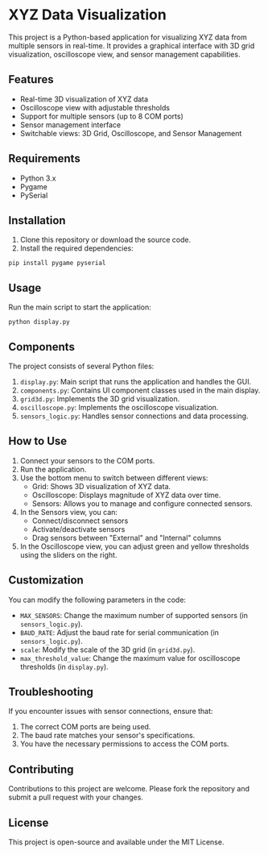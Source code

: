 # XYZ Data Visualization

This project is a Python-based application for visualizing XYZ data from multiple sensors in real-time. It provides a graphical interface with 3D grid visualization, oscilloscope view, and sensor management capabilities.

## Features

- Real-time 3D visualization of XYZ data
- Oscilloscope view with adjustable thresholds
- Support for multiple sensors (up to 8 COM ports)
- Sensor management interface
- Switchable views: 3D Grid, Oscilloscope, and Sensor Management

## Requirements

- Python 3.x
- Pygame
- PySerial

## Installation

1. Clone this repository or download the source code.
2. Install the required dependencies:

```
pip install pygame pyserial
```

## Usage

Run the main script to start the application:

```
python display.py
```

## Components

The project consists of several Python files:

1. `display.py`: Main script that runs the application and handles the GUI.
2. `components.py`: Contains UI component classes used in the main display.
3. `grid3d.py`: Implements the 3D grid visualization.
4. `oscilloscope.py`: Implements the oscilloscope visualization.
5. `sensors_logic.py`: Handles sensor connections and data processing.

## How to Use

1. Connect your sensors to the COM ports.
2. Run the application.
3. Use the bottom menu to switch between different views:
   - Grid: Shows 3D visualization of XYZ data.
   - Oscilloscope: Displays magnitude of XYZ data over time.
   - Sensors: Allows you to manage and configure connected sensors.
4. In the Sensors view, you can:
   - Connect/disconnect sensors
   - Activate/deactivate sensors
   - Drag sensors between "External" and "Internal" columns
5. In the Oscilloscope view, you can adjust green and yellow thresholds using the sliders on the right.

## Customization

You can modify the following parameters in the code:

- `MAX_SENSORS`: Change the maximum number of supported sensors (in `sensors_logic.py`).
- `BAUD_RATE`: Adjust the baud rate for serial communication (in `sensors_logic.py`).
- `scale`: Modify the scale of the 3D grid (in `grid3d.py`).
- `max_threshold_value`: Change the maximum value for oscilloscope thresholds (in `display.py`).

## Troubleshooting

If you encounter issues with sensor connections, ensure that:

1. The correct COM ports are being used.
2. The baud rate matches your sensor's specifications.
3. You have the necessary permissions to access the COM ports.

## Contributing

Contributions to this project are welcome. Please fork the repository and submit a pull request with your changes.

## License

This project is open-source and available under the MIT License.

